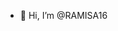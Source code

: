 - 👋 Hi, I’m @RAMISA16


<!---
RAMISA16/RAMISA16 is a ✨ special ✨ repository because its `README.md` (this file) appears on your GitHub profile.
You can click the Preview link to take a look at your changes.
--->
